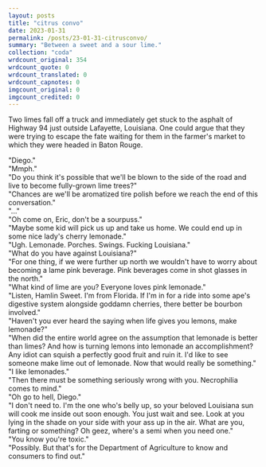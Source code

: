 ```yaml
---
layout: posts
title: "citrus convo"
date: 2023-01-31
permalink: /posts/23-01-31-citrusconvo/
summary: "Between a sweet and a sour lime."
collection: "coda"
wrdcount_original: 354
wrdcount_quote: 0
wrdcount_translated: 0
wrdcount_capnotes: 0
imgcount_original: 0
imgcount_credited: 0
---
```

Two limes fall off a truck and immediately get stuck to the asphalt of Highway 94 just outside Lafayette, Louisiana. One could argue that they were trying to escape the fate waiting for them in the farmer's market to which they were headed in Baton Rouge.

<div class="text-body-spacier">
"Diego."<br>
"Mmph."<br>
"Do you think it's possible that we'll be blown to the side of the road and live to become fully-grown lime trees?"<br>
"Chances are we'll be aromatized tire polish before we reach the end of this conversation."<br>
"..."<br>
"Oh come on, Eric, don't be a sourpuss."<br>
"Maybe some kid will pick us up and take us home. We could end up in some nice lady's cherry lemonade."<br>
"Ugh. Lemonade. Porches. Swings. Fucking Louisiana."<br>
"What do you have against Louisiana?"<br>
"For one thing, if we were further up north we wouldn't have to worry about becoming a lame pink beverage. Pink beverages come in shot glasses in the north."<br>
"What kind of lime are you? Everyone loves pink lemonade."<br>
"Listen, Hamlin Sweet. I'm from Florida. If I'm in for a ride into some ape's digestive system alongside goddamn cherries, there better be bourbon involved."<br>
"Haven't you ever heard the saying when life gives you lemons, make lemonade?"<br>
"When did the entire world agree on the assumption that lemonade is better than limes? And how is turning lemons into lemonade an accomplishment? Any idiot can squish a perfectly good fruit and ruin it. I'd like to see someone make lime out of lemonade. Now that would really be something."
</div>
"I like lemonades."<br>
"Then there must be something seriously wrong with you. Necrophilia comes to mind."<br>
"Oh go to hell, Diego."<br>
"I don't need to. I'm the one who's belly up, so your beloved Louisiana sun will cook me inside out soon enough. You just wait and see. Look at you lying in the shade on your side with your ass up in the air. What are you, farting or something? Oh geez, where's a semi when you need one."<br>
"You know you're toxic."<br>
"Possibly. But that's for the Department of Agriculture to know and consumers to find out."
</div>
